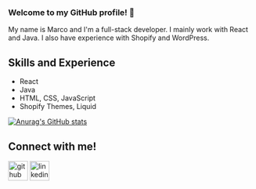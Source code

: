 ### Welcome to my GitHub profile! 👋

My name is Marco and I'm a full-stack developer. I mainly work with React and Java. I also have experience with Shopify and WordPress.

## Skills and Experience
* React
* Java
* HTML, CSS, JavaScript
* Shopify Themes, Liquid


[![Anurag's GitHub stats](https://github-readme-stats.vercel.app/api?username=marboleda&count_private=true&show_icons=true&theme=tokyonight)](https://github.com/anuraghazra/github-readme-stats)

## Connect with me!
[<img src='https://cdn.jsdelivr.net/npm/simple-icons@3.0.1/icons/github.svg' alt='github' height='40'>](https://github.com/marboleda)  [<img src='https://cdn.jsdelivr.net/npm/simple-icons@3.0.1/icons/linkedin.svg' alt='linkedin' height='40'>](https://www.linkedin.com/in/https://www.linkedin.com/in/marco-arboleda//)  
